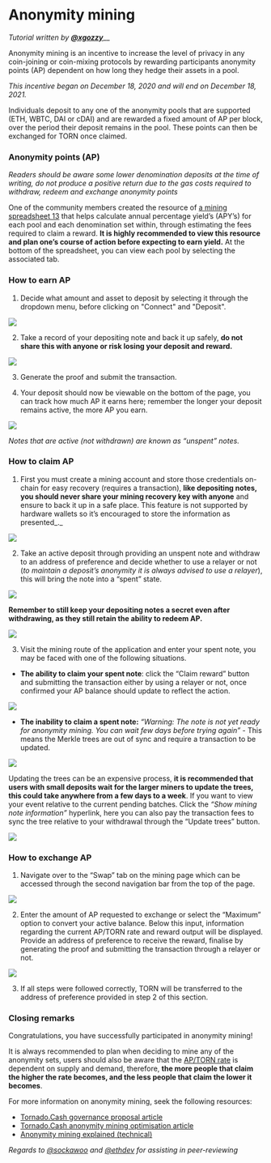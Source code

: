 # Anonymity mining

_Tutorial written by_ [_**@xgozzy**_](https://torn.community/u/xgozzy/summary)\_\_

Anonymity mining is an incentive to increase the level of privacy in any coin-joining or coin-mixing protocols by rewarding participants anonymity points \(AP\) dependent on how long they hedge their assets in a pool.

_This incentive began on December 18, 2020 and will end on December 18, 2021._

Individuals deposit to any one of the anonymity pools that are supported \(ETH, WBTC, DAI or cDAI\) and are rewarded a fixed amount of AP per block, over the period their deposit remains in the pool. These points can then be exchanged for TORN once claimed.

### Anonymity points \(AP\)

_Readers should be aware some lower denomination deposits at the time of writing, do not produce a positive return due to the gas costs required to withdraw, redeem and exchange anonymity points_

One of the community members created the resource of [a mining spreadsheet 13](https://torn.community/t/anonymity-mining-spreadsheet/720) that helps calculate annual percentage yield’s \(APY’s\) for each pool and each denomination set within, through estimating the fees required to claim a reward. **It is highly recommended to view this resource and plan one’s course of action before expecting to earn yield.** At the bottom of the spreadsheet, you can view each pool by selecting the associated tab.

### How to earn AP

1. Decide what amount and asset to deposit by selecting it through the dropdown menu, before clicking on "Connect" and "Deposit".

![](.gitbook/assets/m3fh0gl.png)

2. Take a record of your depositing note and back it up safely, **do not share this with anyone or risk losing your deposit and reward.**

![](.gitbook/assets/vhustru.png)

3. Generate the proof and submit the transaction.

4. Your deposit should now be viewable on the bottom of the page, you can track how much AP it earns here; remember the longer your deposit remains active, the more AP you earn.

![](.gitbook/assets/k6juetp.png)

_Notes that are active \(not withdrawn\) are known as “unspent” notes._

### How to claim AP

1. First you must create a mining account and store those credentials on-chain for easy recovery \(requires a transaction\), **like depositing notes, you should never share your mining recovery key with anyone** and ensure to back it up in a safe place. This feature is not supported by hardware wallets so it’s encouraged to store the information as presented_._

![](.gitbook/assets/lskzkgk.png)

2. Take an active deposit through providing an unspent note and withdraw to an address of preference and decide whether to use a relayer or not \(_to maintain a deposit’s anonymity it is always advised to use a relayer_\), this will bring the note into a “spent” state.

![](.gitbook/assets/aid86cj.png)

**Remember to still keep your depositing notes a secret even after withdrawing, as they still retain the ability to redeem AP.**

![](.gitbook/assets/bpsqxxr.png)

3. Visit the mining route of the application and enter your spent note, you may be faced with one of the following situations.

* **The ability to claim your spent note**: click the “Claim reward” button and submitting the transaction either by using a relayer or not, once confirmed your AP balance should update to reflect the action.

![](.gitbook/assets/e9jyqhu.png)

 

* **The inability to claim a spent note:** _“Warning: The note is not yet ready for anonymity mining. You can wait few days before trying again”_ - This means the Merkle trees are out of sync and require a transaction to be updated.

![](.gitbook/assets/i6qtr0f.png)

Updating the trees can be an expensive process, **it is recommended that users with small deposits wait for the larger miners to update the trees, this could take anywhere from a few days to a week**. If you want to view your event relative to the current pending batches. Click the _“Show mining note information”_ hyperlink, here you can also pay the transaction fees to sync the tree relative to your withdrawal through the “Update trees” button.

![](.gitbook/assets/d8dmxjj.png)

### How to exchange AP

1. Navigate over to the “Swap” tab on the mining page which can be accessed through the second navigation bar from the top of the page.

![](.gitbook/assets/ahrjxbq.png)

2. Enter the amount of AP requested to exchange or select the “Maximum” option to convert your active balance. Below this input, information regarding the current AP/TORN rate and reward output will be displayed. Provide an address of preference to receive the reward, finalise by generating the proof and submitting the transaction through a relayer or not.

![](.gitbook/assets/wo55lao.png)

3. If all steps were followed correctly, TORN will be transferred to the address of preference provided in step 2 of this section.

### Closing remarks

Congratulations, you have successfully participated in anonymity mining!

It is always recommended to plan when deciding to mine any of the anonymity sets, users should also be aware that the [AP/TORN rate](https://duneanalytics.com/luckyallocator/Daily-AP-TORN-Rate-v2) is dependent on supply and demand, therefore, **the more people that claim the higher the rate becomes, and the less people that claim the lower it becomes**.

For more information on anonymity mining, seek the following resources:

* [Tornado.Cash governance proposal article](https://tornado-cash.medium.com/tornado-cash-governance-proposal-a55c5c7d0703)
* [Tornado.Cash anonymity mining optimisation article](https://tornado-cash.medium.com/gas-price-claimed-anonymity-mining-a-victim-but-now-everyone-can-claim-ap-5441aaa32a1a) 
* [Anonymity mining explained \(technical\)](https://torn.community/t/anonymity-mining-technical-overview/15)

_Regards to_ [_@sockawoo_](https://torn.community/u/sockawoo) _and_ [_@ethdev_](https://torn.community/u/ethdev) _for assisting in peer-reviewing_

